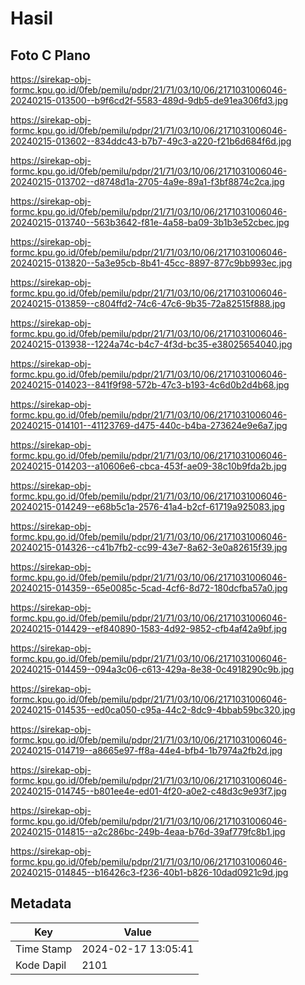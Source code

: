 # Hasil

## Foto C Plano

https://sirekap-obj-formc.kpu.go.id/0feb/pemilu/pdpr/21/71/03/10/06/2171031006046-20240215-013500--b9f6cd2f-5583-489d-9db5-de91ea306fd3.jpg

https://sirekap-obj-formc.kpu.go.id/0feb/pemilu/pdpr/21/71/03/10/06/2171031006046-20240215-013602--834ddc43-b7b7-49c3-a220-f21b6d684f6d.jpg

https://sirekap-obj-formc.kpu.go.id/0feb/pemilu/pdpr/21/71/03/10/06/2171031006046-20240215-013702--d8748d1a-2705-4a9e-89a1-f3bf8874c2ca.jpg

https://sirekap-obj-formc.kpu.go.id/0feb/pemilu/pdpr/21/71/03/10/06/2171031006046-20240215-013740--563b3642-f81e-4a58-ba09-3b1b3e52cbec.jpg

https://sirekap-obj-formc.kpu.go.id/0feb/pemilu/pdpr/21/71/03/10/06/2171031006046-20240215-013820--5a3e95cb-8b41-45cc-8897-877c9bb993ec.jpg

https://sirekap-obj-formc.kpu.go.id/0feb/pemilu/pdpr/21/71/03/10/06/2171031006046-20240215-013859--c804ffd2-74c6-47c6-9b35-72a82515f888.jpg

https://sirekap-obj-formc.kpu.go.id/0feb/pemilu/pdpr/21/71/03/10/06/2171031006046-20240215-013938--1224a74c-b4c7-4f3d-bc35-e38025654040.jpg

https://sirekap-obj-formc.kpu.go.id/0feb/pemilu/pdpr/21/71/03/10/06/2171031006046-20240215-014023--841f9f98-572b-47c3-b193-4c6d0b2d4b68.jpg

https://sirekap-obj-formc.kpu.go.id/0feb/pemilu/pdpr/21/71/03/10/06/2171031006046-20240215-014101--41123769-d475-440c-b4ba-273624e9e6a7.jpg

https://sirekap-obj-formc.kpu.go.id/0feb/pemilu/pdpr/21/71/03/10/06/2171031006046-20240215-014203--a10606e6-cbca-453f-ae09-38c10b9fda2b.jpg

https://sirekap-obj-formc.kpu.go.id/0feb/pemilu/pdpr/21/71/03/10/06/2171031006046-20240215-014249--e68b5c1a-2576-41a4-b2cf-61719a925083.jpg

https://sirekap-obj-formc.kpu.go.id/0feb/pemilu/pdpr/21/71/03/10/06/2171031006046-20240215-014326--c41b7fb2-cc99-43e7-8a62-3e0a82615f39.jpg

https://sirekap-obj-formc.kpu.go.id/0feb/pemilu/pdpr/21/71/03/10/06/2171031006046-20240215-014359--65e0085c-5cad-4cf6-8d72-180dcfba57a0.jpg

https://sirekap-obj-formc.kpu.go.id/0feb/pemilu/pdpr/21/71/03/10/06/2171031006046-20240215-014429--ef840890-1583-4d92-9852-cfb4af42a9bf.jpg

https://sirekap-obj-formc.kpu.go.id/0feb/pemilu/pdpr/21/71/03/10/06/2171031006046-20240215-014459--094a3c06-c613-429a-8e38-0c4918290c9b.jpg

https://sirekap-obj-formc.kpu.go.id/0feb/pemilu/pdpr/21/71/03/10/06/2171031006046-20240215-014535--ed0ca050-c95a-44c2-8dc9-4bbab59bc320.jpg

https://sirekap-obj-formc.kpu.go.id/0feb/pemilu/pdpr/21/71/03/10/06/2171031006046-20240215-014719--a8665e97-ff8a-44e4-bfb4-1b7974a2fb2d.jpg

https://sirekap-obj-formc.kpu.go.id/0feb/pemilu/pdpr/21/71/03/10/06/2171031006046-20240215-014745--b801ee4e-ed01-4f20-a0e2-c48d3c9e93f7.jpg

https://sirekap-obj-formc.kpu.go.id/0feb/pemilu/pdpr/21/71/03/10/06/2171031006046-20240215-014815--a2c286bc-249b-4eaa-b76d-39af779fc8b1.jpg

https://sirekap-obj-formc.kpu.go.id/0feb/pemilu/pdpr/21/71/03/10/06/2171031006046-20240215-014845--b16426c3-f236-40b1-b826-10dad0921c9d.jpg


## Metadata

| Key        | Value               |
| ---------- | ------------------- |
| Time Stamp | 2024-02-17 13:05:41 |
| Kode Dapil | 2101                |




